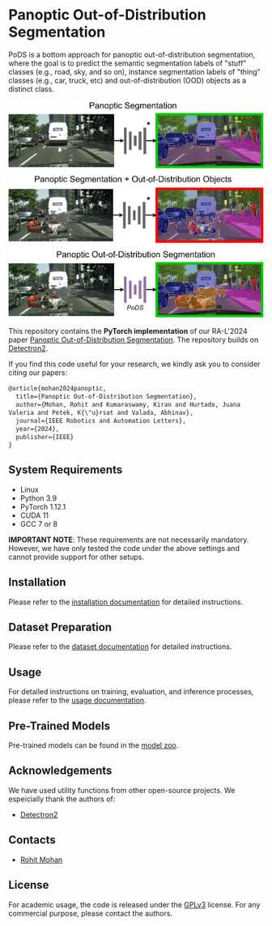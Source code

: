 # Panoptic Out-of-Distribution Segmentation

PoDS is a bottom approach for panoptic out-of-distribution segmentation, where the goal is to predict the semantic segmentation labels of "stuff" classes (e.g., road, sky, and so on), instance segmentation labels of "thing" classes (e.g., car, truck, etc) and out-of-distribution (OOD) objects as a distinct class.

![Overview of Panoptic Out-of-Distribution Segmentation Task](/projects/PoDS/images/overview.png)

This repository contains the **PyTorch implementation** of our RA-L'2024 paper [Panoptic Out-of-Distribution Segmentation](https://arxiv.org/pdf/2310.11797.pdf). The repository builds on [Detectron2](https://github.com/facebookresearch/detectron2).

If you find this code useful for your research, we kindly ask you to consider citing our papers:

```
@article{mohan2024panoptic,
  title={Panoptic Out-of-Distribution Segmentation},
  author={Mohan, Rohit and Kumaraswamy, Kiran and Hurtado, Juana Valeria and Petek, K{\"u}rsat and Valada, Abhinav},
  journal={IEEE Robotics and Automation Letters},
  year={2024},
  publisher={IEEE}
}
```

## System Requirements
* Linux 
* Python 3.9
* PyTorch 1.12.1
* CUDA 11
* GCC 7 or 8

**IMPORTANT NOTE**: These requirements are not necessarily mandatory. However, we have only tested the code under the above settings and cannot provide support for other setups.

##  Installation
Please refer to the [installation documentation](./projects/PoDS/docs/INSTALLATION.md) for detailed instructions.

## Dataset Preparation
Please refer to the [dataset documentation](./projects/PoDS/docs/DATASET.md) for detailed instructions.

## Usage
For detailed instructions on training, evaluation, and inference processes, please refer to the [usage documentation](./projects/PoDS/docs/USAGE.md).


## Pre-Trained Models
Pre-trained models can be found in the [model zoo](./projects/PoDS/docs/MODEL_ZOO.md).

## Acknowledgements
We have used utility functions from other open-source projects. We espeicially thank the authors of:
- [Detectron2](https://github.com/facebookresearch/detectron2)

## Contacts
* [Rohit Mohan](https://rl.uni-freiburg.de/people/mohan)

## License
For academic usage, the code is released under the [GPLv3](https://www.gnu.org/licenses/gpl-3.0.en.html) license. For any commercial purpose, please contact the authors.

